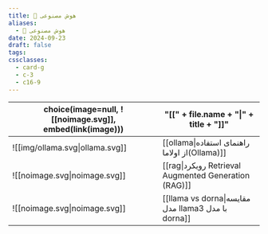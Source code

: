 ```yaml
---
title: 🧠 هوش مصنوعی
aliases:
  - 🧠 هوش مصنوعی
date: 2024-09-23
draft: false
tags: 
cssclasses:
  - card-g
  - c-3
  - c16-9
---
```

<style>
	.giscus {
		display: none;
		}
</style>


<!-- QueryToSerialize: table without id choice(image=null, ![[noimage.svg]], embed(link(image))), "[[" + file.name + "|" + title + "]]" WHERE draft = false AND parent = [[ai|🧠 هوش مصنوعی]] SORT order ASC -->
<!-- SerializedQuery: table without id choice(image=null, ![[noimage.svg]], embed(link(image))), "[[" + file.name + "|" + title + "]]" WHERE draft = false AND parent = [[ai|🧠 هوش مصنوعی]] SORT order ASC -->

| choice(image=null, ![[noimage.svg]], embed(link(image))) | "[[" + file.name + "\|" + title + "]]"               |
| -------------------------------------------------------- | ---------------------------------------------------- |
| ![[img/ollama.svg\|ollama.svg]]                          | [[ollama\|راهنمای استفاده از اولاما(Ollama)]]        |
| ![[noimage.svg\|noimage.svg]]                            | [[rag\|رویکرد Retrieval Augmented Generation (RAG)]] |
| ![[noimage.svg\|noimage.svg]]                            | [[llama vs dorna\|مقایسه مدل llama3 با مدل dorna]]   |
<!-- SerializedQuery END -->


